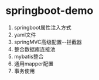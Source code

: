 # springboot-demo
1. springboot属性注入方式
2. yaml文件
3. springMVC高级配置--拦截器
4. 整合数据库连接池
5. mybatis整合
6. 通用mapper配置
7. 事务使用


